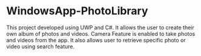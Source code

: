 # WindowsApp-PhotoLibrary


This project developed using UWP and C#.  It allows the user to create their own album of photos and videos. Camera Feature is enabled to take photos and videos from the app. It also allows user to retrieve specific photo or video using search feature.
